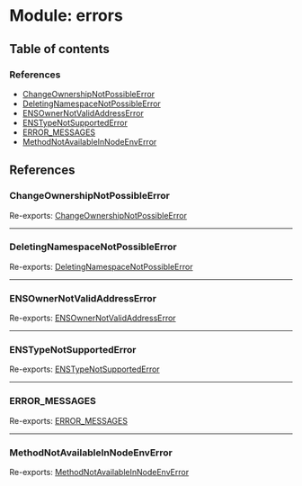 # Module: errors

## Table of contents

### References

- [ChangeOwnershipNotPossibleError](errors.md#changeownershipnotpossibleerror)
- [DeletingNamespaceNotPossibleError](errors.md#deletingnamespacenotpossibleerror)
- [ENSOwnerNotValidAddressError](errors.md#ensownernotvalidaddresserror)
- [ENSTypeNotSupportedError](errors.md#enstypenotsupportederror)
- [ERROR\_MESSAGES](errors.md#error_messages)
- [MethodNotAvailableInNodeEnvError](errors.md#methodnotavailableinnodeenverror)

## References

### ChangeOwnershipNotPossibleError

Re-exports: [ChangeOwnershipNotPossibleError](../classes/errors_ChangeOwnershipNotPossibleError.ChangeOwnershipNotPossibleError.md)

___

### DeletingNamespaceNotPossibleError

Re-exports: [DeletingNamespaceNotPossibleError](../classes/errors_DeletingNamespaceNotPossibleError.DeletingNamespaceNotPossibleError.md)

___

### ENSOwnerNotValidAddressError

Re-exports: [ENSOwnerNotValidAddressError](../classes/errors_ENSOwnerNotValidAddressError.ENSOwnerNotValidAddressError.md)

___

### ENSTypeNotSupportedError

Re-exports: [ENSTypeNotSupportedError](../classes/errors_ENSTypeNotSupportedError.ENSTypeNotSupportedError.md)

___

### ERROR\_MESSAGES

Re-exports: [ERROR\_MESSAGES](../enums/errors_ErrorMessages.ERROR_MESSAGES.md)

___

### MethodNotAvailableInNodeEnvError

Re-exports: [MethodNotAvailableInNodeEnvError](../classes/errors_MethodNotAvailableInNodeError.MethodNotAvailableInNodeEnvError.md)
